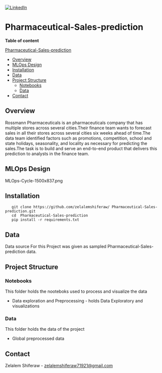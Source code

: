 [![LinkedIn][linkedin-shield]][linkedin-url]

#  Pharmaceutical-Sales-prediction

**Table of content**

 [Pharmaceutical-Sales-prediction](#Pharmaceutical-Sales-prediction)
  - [Overview](#overview)
  - [MLOps Design](#mlops-design)
  - [Installation](#installation)
  - [Data](#data)
  - [Project Structure](#project-Structure)
    - [Notebooks](#notebooks)
    - [Data](#data)
  - [Contact](#contact)



## Overview

<p>
Rossmann Pharmaceuticals is an pharmaceuticals company that has multiple stores across several cities.Their finance team wants to forecast sales in all their stores across several cities six weeks ahead of time.The data team identified factors such as promotions, competition, school and state holidays, seasonality, and locality as necessary for predicting the sales.The task is to build and serve an end-to-end product that delivers this prediction to analysts in the finance team.
</p>

## MLOps Design
MLOps-Cycle-1500x837.png

## Installation

       git clone https://github.com/zelalemshiferaw/ Pharmaceutical-Sales-prediction.git
       cd  Pharmaceutical-Sales-prediction 
       pip install -r requirements.txt
        
## Data
<p>
Data source For this Project was given as sampled  Pharmaceutical-Sales-prediction data.
</p>


## Project Structure

### Notebooks 
This folder holds the nooteboks used to process and visualize the data 
- Data exploration and Preprocessing - holds Data Exploratory and visualizations
### Data
This folder holds the data of the project
  - Global preprocessed data


## Contact
Zelalem Shiferaw - zelalemshiferaw71921@gmail.com


[linkedin-shield]: https://img.shields.io/badge/-LinkedIn-black.svg?style=for-the-badge&logo=linkedin&colorB=555
[linkedin-url]: https://www.linkedin.com/in/zelalem-shiferaw-48a070187
